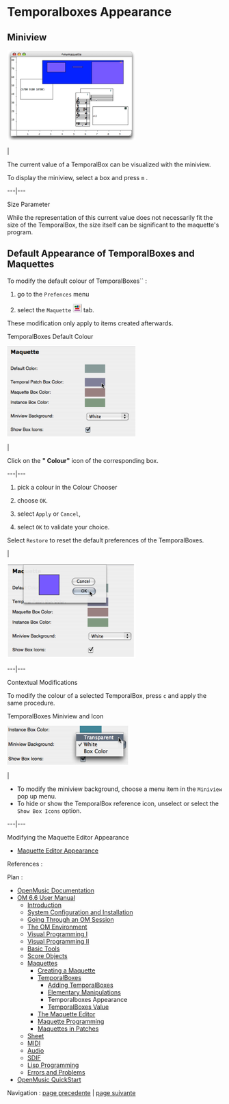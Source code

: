 
# Temporalboxes Appearance

## Miniview

[![](../res/miniviews1_1.png)](../res/miniviews1.png "Cliquez pour agrandir")

|

The current value of a TemporalBox can be visualized with the miniview.

To display the miniview, select a box and press `m` .  
  
---|---  
  
Size Parameter

While the representation of this current value does not necessarily fit the
size of the TemporalBox, the size itself can be significant to the maquette's
program.

## Default Appearance of TemporalBoxes and Maquettes

To modify the default colour of TemporalBoxes`` :

  1. go to the `Prefences` menu

  2. select the `Maquette` ![](../res/maq_icon.png) tab.

These modification only apply to items created afterwards.

TemporalBoxes Default Colour

![](../res/defcol1.png)

|

Click on the **" Colour"**  icon of the corresponding box.  
  
---|---  
  
  1. pick a colour in the Colour Chooser

  2. choose `OK`. 

  3. select `Apply` or `Cancel`, 

  4. select `OK` to validate your choice.

Select `Restore` to reset the default preferences of the TemporalBoxes.

|

![](../res/defcol4.png)  
  
---|---  
  
Contextual Modifications

To modify the colour of a selected TemporalBox, press `c` and apply the same
procedure.

TemporalBoxes Miniview and Icon

![](../res/mini.png)

|

  * To modify the miniview background, choose a menu item in the `Miniview` pop up menu.
  * To hide or show the TemporalBox reference icon, unselect or select the `Show Box Icons` option. 

  
  
---|---  
  
Modifying the Maquette Editor Appearance

  * [Maquette Editor Appearance](EditorAppearance)

References :

Plan :

  * [OpenMusic Documentation](OM-Documentation)
  * [OM 6.6 User Manual](OM-User-Manual)
    * [Introduction](00-Sommaire)
    * [System Configuration and Installation](Installation)
    * [Going Through an OM Session](Goingthrough)
    * [The OM Environment](Environment)
    * [Visual Programming I](BasicVisualProgramming)
    * [Visual Programming II](AdvancedVisualProgramming)
    * [Basic Tools](BasicObjects)
    * [Score Objects](ScoreObjects)
    * [Maquettes](Maquettes)
      * [Creating a Maquette](Maquette)
      * [TemporalBoxes](TemporalBoxes)
        * [Adding TemporalBoxes](AddingTempbox)
        * [Elementary Manipulations](elementary)
        * Temporalboxes Appearance
        * [TemporalBoxes Value](TempValues)
      * [The Maquette Editor](Editor)
      * [Maquette Programming](Programming%20Maquette)
      * [Maquettes in Patches](Maquettes%20in%20Patches)
    * [Sheet](Sheet)
    * [MIDI](MIDI)
    * [Audio](Audio)
    * [SDIF](SDIF)
    * [Lisp Programming](Lisp)
    * [Errors and Problems](errors)
  * [OpenMusic QuickStart](QuickStart-Chapters)

Navigation : [page precedente](elementary "page précédente\(Elementary
Manipulations\)") | [page suivante](TempValues "page
suivante\(TemporalBoxes Value\)")

